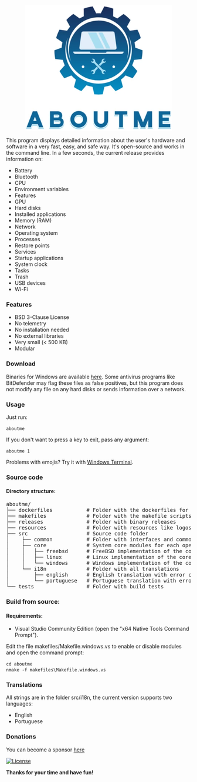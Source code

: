 <div align="center"><img src="resources/logo.webp"></div>

This program displays detailed information about the user's hardware and software in a very fast, easy, and safe way.
It's open-source and works in the command line. In a few seconds, the current release provides information on:

- Battery
- Bluetooth
- CPU
- Environment variables
- Features
- GPU
- Hard disks
- Installed applications
- Memory (RAM)
- Network
- Operating system
- Processes
- Restore points
- Services
- Startup applications
- System clock
- Tasks
- Trash
- USB devices
- Wi-Fi

### Features

 - BSD 3-Clause License
 - No telemetry
 - No installation needed
 - No external libraries
 - Very small (< 500 KB)
 - Modular

### Download

Binaries for Windows are available [here](https://github.com/mazoti/aboutme/tree/main/releases).
Some antivirus programs like BitDefender may flag these files as false positives, but this program 
does not modify any file on any hard disks or sends information over a network.

### Usage

Just run:

```
aboutme
```
If you don't want to press a key to exit, pass any argument:

```
aboutme 1
```
Problems with emojis? Try it with [Windows Terminal](https://github.com/microsoft/terminal).

### Source code

#### Directory structure:
<pre>
aboutme/
├── dockerfiles           # Folder with the dockerfiles for Linux 
├── makefiles             # Folder with the makefile scripts for each compiler and operating system
├── releases              # Folder with binary releases
├── resources             # Folder with resources like logos and icons
├── src                   # Source code folder
│    ├── common           # Folder with interfaces and common source code for all operating systems
│    ├── core             # System core modules for each operating system
│    │   ├── freebsd      # FreeBSD implementation of the core modules
│    │   ├── linux        # Linux implementation of the core modules
│    │   └── windows      # Windows implementation of the core modules
│    └── i18n             # Folder with all translations
│        ├── english      # English translation with error codes for all operating systems
│        └── portuguese   # Portuguese translation with error codes for all operating systems
└── tests                 # Folder with build tests
</pre>

### Build from source:

#### Requirements:
- Visual Studio Community Edition (open the "x64 Native Tools Command Prompt").

Edit the file makefiles/Makefile.windows.vs to enable or disable modules and open the command prompt:

```
cd aboutme
nmake -f makefiles\Makefile.windows.vs
```

### Translations
All strings are in the folder src/i18n, the current version supports two languages:

- English
- Portuguese

### Donations
You can become a sponsor [here](https://github.com/sponsors/mazoti)

[![License](https://img.shields.io/badge/License-BSD_3--Clause-blue.svg)](https://opensource.org/licenses/BSD-3-Clause)

**Thanks for your time and have fun!**
